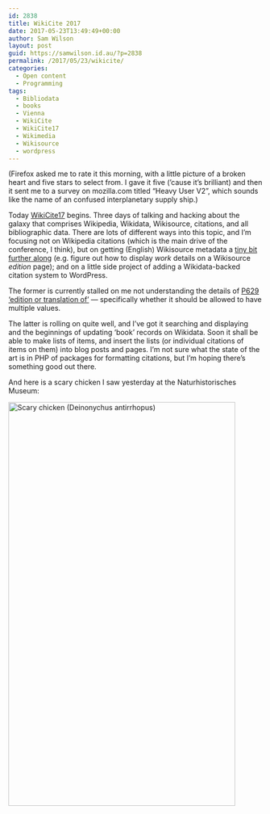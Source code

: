 ```yaml
---
id: 2838
title: WikiCite 2017
date: 2017-05-23T13:49:49+00:00
author: Sam Wilson
layout: post
guid: https://samwilson.id.au/?p=2838
permalink: /2017/05/23/wikicite/
categories:
  - Open content
  - Programming
tags:
  - Bibliodata
  - books
  - Vienna
  - WikiCite
  - WikiCite17
  - Wikimedia
  - Wikisource
  - wordpress
---
```

(Firefox asked me to rate it this morning, with a little picture of a broken heart and five stars to select from. I gave it five (&#8217;cause it&#8217;s brilliant) and then it sent me to a survey on mozilla.com titled &#8220;Heavy User V2&#8221;, which sounds like the name of an confused interplanetary supply ship.)

Today [WikiCite17](https://meta.wikimedia.org/wiki/WikiCite_2017) begins. Three days of talking and hacking about the galaxy that comprises Wikipedia, Wikidata, Wikisource, citations, and all bibliographic data. There are lots of different ways into this topic, and I&#8217;m focusing not on Wikipedia citations (which is the main drive of the conference, I think), but on getting (English) Wikisource metadata a [tiny bit further along](https://en.wikisource.org/wiki/Module:Edition) (e.g. figure out how to display _work_ details on a Wikisource _edition_ page); and on a little side project of adding a Wikidata-backed citation system to WordPress.

The former is currently stalled on me not understanding the details of [P629 &#8216;edition or translation of&#8217;](https://www.wikidata.org/wiki/Property:P629) — specifically whether it should be allowed to have multiple values.

The latter is rolling on quite well, and I&#8217;ve got it searching and displaying and the beginnings of updating &#8216;book&#8217; records on Wikidata. Soon it shall be able to make lists of items, and insert the lists (or individual citations of items on them) into blog posts and pages. I&#8217;m not sure what the state of the art is in PHP of packages for formatting citations, but I&#8217;m hoping there&#8217;s something good out there.

And here is a scary chicken I saw yesterday at the Naturhistorisches Museum:

[<img src="https://farm5.staticflickr.com/4159/33979670504_b30ee3b049_c.jpg" alt="Scary chicken (Deinonychus antirrhopus)" width="450" height="800" />](https://www.flickr.com/photos/freosam/33979670504)
